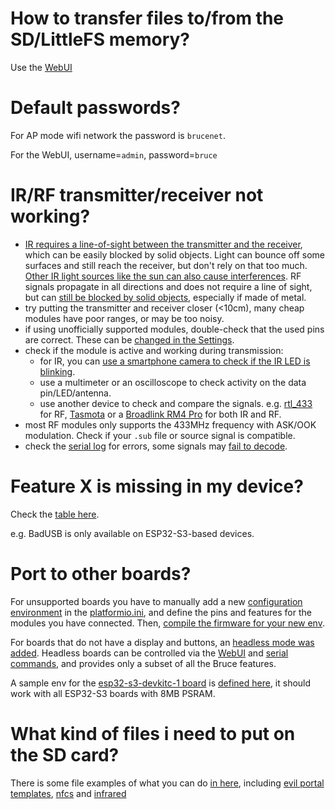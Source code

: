 
# How to transfer files to/from the SD/LittleFS memory?

Use the [WebUI](https://github.com/pr3y/Bruce/wiki/Others#webui)


# Default passwords?

For AP mode wifi network the password is `brucenet`.

For the WebUI, username=`admin`, password=`bruce`


# IR/RF transmitter/receiver not working?

 - [IR requires a line-of-sight between the transmitter and the receiver](https://www.quora.com/Does-an-IR-remote-need-a-line-of-sight), which can be easily blocked by solid objects. Light can bounce off some surfaces and still reach the receiver, but don't rely on that too much. [Other IR light sources like the sun can also cause interferences](https://www.garagedoordoctorllc.com/can-sunlight-exposure-affect-garage-door-sensors/).
RF signals propagate in all directions and does not require a line of sight, but can [still be blocked by solid objects](https://jemengineering.com/blog-5-ways-physical-objects-impact-rf-signals/), especially if made of metal.
 - try putting the transmitter and receiver closer (<10cm), many cheap modules have poor ranges, or may be too noisy.
 - if using unofficially supported modules, double-check that the used pins are correct. These can be [changed in the Settings](https://www.youtube.com/watch?v=i4wRNeGQJfw).
 - check if the module is active and working during transmission:
   - for IR, you can [use a smartphone camera to check if the IR LED is blinking](https://www.youtube.com/watch?v=i4wRNeGQJfw).
   - use a multimeter or an oscilloscope to check activity on the data pin/LED/antenna.
   - use another device to check and compare the signals. e.g. [rtl_433](https://github.com/merbanan/rtl_433) for RF, [Tasmota](https://tasmota.github.io/docs/Tasmota-IR/) or a [Broadlink RM4 Pro](https://www.ibroadlink.com/productinfo/762672.html) for both IR and RF.
 - most RF modules only supports the 433MHz frequency with ASK/OOK modulation. Check if your `.sub` file or source signal is compatible.
 - check the [serial log](https://github.com/pr3y/Bruce/wiki/Serial) for errors, some signals may [fail to decode](https://github.com/pr3y/Bruce/issues/216).


# Feature X is missing in my device?

Check the [table here](https://github.com/pr3y/Bruce#specific-functions-per-device-the-ones-not-mentioned-here-are-available-to-all).

e.g. BadUSB is only available on ESP32-S3-based devices.


# Port to other boards?

For unsupported boards you have to manually add a new [configuration environment](https://docs.platformio.org/en/latest/projectconf/sections/env/index.html) in the [platformio.ini](https://github.com/pr3y/Bruce/blob/main/platformio.ini), and define the pins and features for the modules you have connected.
Then, [compile the firmware for your new env](https://github.com/pr3y/Bruce/wiki/Building-from-source).

For boards that do not have a display and buttons, an [headless mode was added](https://github.com/pr3y/Bruce/issues/107). Headless boards can be controlled via the [WebUI](https://github.com/pr3y/Bruce/wiki/Others#webui) and [serial commands](https://github.com/pr3y/Bruce/wiki/Serial), and provides only a subset of all the Bruce features.

A sample env for the [esp32-s3-devkitc-1 board](https://docs.espressif.com/projects/esp-idf/en/stable/esp32s3/hw-reference/esp32s3/user-guide-devkitc-1.html) is [defined here](https://github.com/pr3y/Bruce/blob/3813139ae0fc220180e7d443d4d6caea3e689224/platformio.ini#L845), it should work with all ESP32-S3 boards with 8MB PSRAM.


# What kind of files i need to put on the SD card?

There is some file examples of what you can do [in here](https://github.com/pr3y/Bruce/tree/main/sd_files), including [evil portal templates](https://github.com/pr3y/Bruce/tree/main/sd_files/portals), [nfcs](https://github.com/pr3y/Bruce/tree/main/sd_files/nfc) and [infrared](https://github.com/pr3y/Bruce/tree/main/sd_files/infrared)